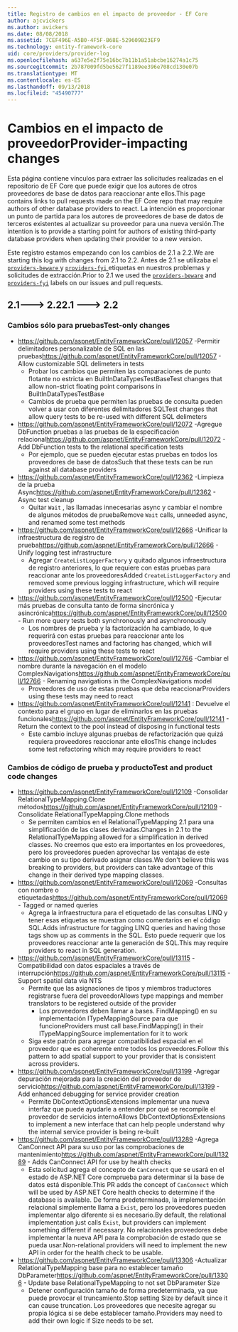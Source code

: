 ```yaml
---
title: Registro de cambios en el impacto de proveedor - EF Core
author: ajcvickers
ms.author: avickers
ms.date: 08/08/2018
ms.assetid: 7CEF496E-A5B0-4F5F-B68E-529609B23EF9
ms.technology: entity-framework-core
uid: core/providers/provider-log
ms.openlocfilehash: a637e5e2f75e16bc7b11b1a51abcbe16274a1c75
ms.sourcegitcommit: 2b787009fd5be5627f1189ee396e708cd130e07b
ms.translationtype: MT
ms.contentlocale: es-ES
ms.lasthandoff: 09/13/2018
ms.locfileid: "45490777"
---
```

# <a name="provider-impacting-changes"></a><span data-ttu-id="e73aa-102">Cambios en el impacto de proveedor</span><span class="sxs-lookup"><span data-stu-id="e73aa-102">Provider-impacting changes</span></span>

<span data-ttu-id="e73aa-103">Esta página contiene vínculos para extraer las solicitudes realizadas en el repositorio de EF Core que puede exigir que los autores de otros proveedores de base de datos para reaccionar ante ellos.</span><span class="sxs-lookup"><span data-stu-id="e73aa-103">This page contains links to pull requests made on the EF Core repo that may require authors of other database providers to react.</span></span> <span data-ttu-id="e73aa-104">La intención es proporcionar un punto de partida para los autores de proveedores de base de datos de terceros existentes al actualizar su proveedor para una nueva versión.</span><span class="sxs-lookup"><span data-stu-id="e73aa-104">The intention is to provide a starting point for authors of existing third-party database providers when updating their provider to a new version.</span></span>

<span data-ttu-id="e73aa-105">Este registro estamos empezando con los cambios de 2.1 a 2.2.</span><span class="sxs-lookup"><span data-stu-id="e73aa-105">We are starting this log with changes from 2.1 to 2.2.</span></span> <span data-ttu-id="e73aa-106">Antes de 2.1 se utilizaba el [ `providers-beware` ](https://github.com/aspnet/EntityFrameworkCore/labels/providers-beware) y [ `providers-fyi` ](https://github.com/aspnet/EntityFrameworkCore/labels/providers-fyi) etiquetas en nuestros problemas y solicitudes de extracción.</span><span class="sxs-lookup"><span data-stu-id="e73aa-106">Prior to 2.1 we used the [`providers-beware`](https://github.com/aspnet/EntityFrameworkCore/labels/providers-beware) and [`providers-fyi`](https://github.com/aspnet/EntityFrameworkCore/labels/providers-fyi) labels on our issues and pull requests.</span></span>

## <a name="21-----22"></a><span data-ttu-id="e73aa-107">2.1---> 2.2</span><span class="sxs-lookup"><span data-stu-id="e73aa-107">2.1 ---> 2.2</span></span>

### <a name="test-only-changes"></a><span data-ttu-id="e73aa-108">Cambios sólo para pruebas</span><span class="sxs-lookup"><span data-stu-id="e73aa-108">Test-only changes</span></span>

* <span data-ttu-id="e73aa-109">https://github.com/aspnet/EntityFrameworkCore/pull/12057 -Permitir delimitadores personalizable de SQL en las pruebas</span><span class="sxs-lookup"><span data-stu-id="e73aa-109">https://github.com/aspnet/EntityFrameworkCore/pull/12057 - Allow customizable SQL delimeters in tests</span></span>
  * <span data-ttu-id="e73aa-110">Probar los cambios que permiten las comparaciones de punto flotante no estricta en BuiltInDataTypesTestBase</span><span class="sxs-lookup"><span data-stu-id="e73aa-110">Test changes that allow non-strict floating point comparisons in BuiltInDataTypesTestBase</span></span>
  * <span data-ttu-id="e73aa-111">Cambios de prueba que permiten las pruebas de consulta pueden volver a usar con diferentes delimitadores SQL</span><span class="sxs-lookup"><span data-stu-id="e73aa-111">Test changes that allow query tests to be re-used with different SQL delimeters</span></span>
* <span data-ttu-id="e73aa-112">https://github.com/aspnet/EntityFrameworkCore/pull/12072 -Agregue DbFunction pruebas a las pruebas de la especificación relacional</span><span class="sxs-lookup"><span data-stu-id="e73aa-112">https://github.com/aspnet/EntityFrameworkCore/pull/12072 - Add DbFunction tests to the relational specification tests</span></span>
  * <span data-ttu-id="e73aa-113">Por ejemplo, que se pueden ejecutar estas pruebas en todos los proveedores de base de datos</span><span class="sxs-lookup"><span data-stu-id="e73aa-113">Such that these tests can be run against all database providers</span></span>
* <span data-ttu-id="e73aa-114">https://github.com/aspnet/EntityFrameworkCore/pull/12362 -Limpieza de la prueba Async</span><span class="sxs-lookup"><span data-stu-id="e73aa-114">https://github.com/aspnet/EntityFrameworkCore/pull/12362 - Async test cleanup</span></span>
  * <span data-ttu-id="e73aa-115">Quitar `Wait` , las llamadas innecesarias async y cambiar el nombre de algunos métodos de prueba</span><span class="sxs-lookup"><span data-stu-id="e73aa-115">Remove `Wait` calls, unneeded async, and renamed some test methods</span></span>
* <span data-ttu-id="e73aa-116">https://github.com/aspnet/EntityFrameworkCore/pull/12666 -Unificar la infraestructura de registro de prueba</span><span class="sxs-lookup"><span data-stu-id="e73aa-116">https://github.com/aspnet/EntityFrameworkCore/pull/12666 - Unify logging test infrastructure</span></span>
  * <span data-ttu-id="e73aa-117">Agregar `CreateListLoggerFactory` y quitado algunos infraestructura de registro anteriores, lo que requiere con estas pruebas para reaccionar ante los proveedores</span><span class="sxs-lookup"><span data-stu-id="e73aa-117">Added `CreateListLoggerFactory` and removed some previous logging infrastructure, which will require providers using these tests to react</span></span>
* <span data-ttu-id="e73aa-118">https://github.com/aspnet/EntityFrameworkCore/pull/12500 -Ejecutar más pruebas de consulta tanto de forma sincrónica y asincrónica</span><span class="sxs-lookup"><span data-stu-id="e73aa-118">https://github.com/aspnet/EntityFrameworkCore/pull/12500 - Run more query tests both synchronously and asynchronously</span></span>
  * <span data-ttu-id="e73aa-119">Los nombres de prueba y la factorización ha cambiado, lo que requerirá con estas pruebas para reaccionar ante los proveedores</span><span class="sxs-lookup"><span data-stu-id="e73aa-119">Test names and factoring has changed, which will require providers using these tests to react</span></span>
* <span data-ttu-id="e73aa-120">https://github.com/aspnet/EntityFrameworkCore/pull/12766 -Cambiar el nombre durante la navegación en el modelo ComplexNavigations</span><span class="sxs-lookup"><span data-stu-id="e73aa-120">https://github.com/aspnet/EntityFrameworkCore/pull/12766 - Renaming navigations in the ComplexNavigations model</span></span>
  * <span data-ttu-id="e73aa-121">Proveedores de uso de estas pruebas que deba reaccionar</span><span class="sxs-lookup"><span data-stu-id="e73aa-121">Providers using these tests may need to react</span></span>
* <span data-ttu-id="e73aa-122">https://github.com/aspnet/EntityFrameworkCore/pull/12141 : Devuelve el contexto para el grupo en lugar de eliminarlos en las pruebas funcionales</span><span class="sxs-lookup"><span data-stu-id="e73aa-122">https://github.com/aspnet/EntityFrameworkCore/pull/12141 - Return the context to the pool instead of disposing in functional tests</span></span>
  * <span data-ttu-id="e73aa-123">Este cambio incluye algunas pruebas de refactorización que quizá requiera proveedores reaccionar ante ellos</span><span class="sxs-lookup"><span data-stu-id="e73aa-123">This change includes some test refactoring which may require providers to react</span></span>


### <a name="test-and-product-code-changes"></a><span data-ttu-id="e73aa-124">Cambios de código de prueba y producto</span><span class="sxs-lookup"><span data-stu-id="e73aa-124">Test and product code changes</span></span>

* <span data-ttu-id="e73aa-125">https://github.com/aspnet/EntityFrameworkCore/pull/12109 -Consolidar RelationalTypeMapping.Clone métodos</span><span class="sxs-lookup"><span data-stu-id="e73aa-125">https://github.com/aspnet/EntityFrameworkCore/pull/12109 - Consolidate RelationalTypeMapping.Clone methods</span></span>
  * <span data-ttu-id="e73aa-126">Se permiten cambios en el RelationalTypeMapping 2.1 para una simplificación de las clases derivadas.</span><span class="sxs-lookup"><span data-stu-id="e73aa-126">Changes in 2.1 to the RelationalTypeMapping allowed for a simplification in derived classes.</span></span> <span data-ttu-id="e73aa-127">No creemos que esto era importantes en los proveedores, pero los proveedores pueden aprovechar las ventajas de este cambio en su tipo derivado asignar clases.</span><span class="sxs-lookup"><span data-stu-id="e73aa-127">We don't believe this was breaking to providers, but providers can take advantage of this change in their derived type mapping classes.</span></span>
* <span data-ttu-id="e73aa-128">https://github.com/aspnet/EntityFrameworkCore/pull/12069 -Consultas con nombre o etiquetadas</span><span class="sxs-lookup"><span data-stu-id="e73aa-128">https://github.com/aspnet/EntityFrameworkCore/pull/12069 - Tagged or named queries</span></span>
  * <span data-ttu-id="e73aa-129">Agrega la infraestructura para el etiquetado de las consultas LINQ y tener esas etiquetas se muestran como comentarios en el código SQL.</span><span class="sxs-lookup"><span data-stu-id="e73aa-129">Adds infrastructure for tagging LINQ queries and having those tags show up as comments in the SQL.</span></span> <span data-ttu-id="e73aa-130">Esto puede requerir que los proveedores reaccionar ante la generación de SQL.</span><span class="sxs-lookup"><span data-stu-id="e73aa-130">This may require providers to react in SQL generation.</span></span>
* <span data-ttu-id="e73aa-131">https://github.com/aspnet/EntityFrameworkCore/pull/13115 -Compatibilidad con datos espaciales a través de interrupción</span><span class="sxs-lookup"><span data-stu-id="e73aa-131">https://github.com/aspnet/EntityFrameworkCore/pull/13115 - Support spatial data via NTS</span></span>
  * <span data-ttu-id="e73aa-132">Permite que las asignaciones de tipos y miembros traductores registrarse fuera del proveedor</span><span class="sxs-lookup"><span data-stu-id="e73aa-132">Allows type mappings and member translators to be registered outside of the provider</span></span>
    * <span data-ttu-id="e73aa-133">Los proveedores deben llamar a bases. FindMapping() en su implementación ITypeMappingSource para que funcione</span><span class="sxs-lookup"><span data-stu-id="e73aa-133">Providers must call base.FindMapping() in their ITypeMappingSource implementation for it to work</span></span>
  * <span data-ttu-id="e73aa-134">Siga este patrón para agregar compatibilidad espacial en el proveedor que es coherente entre todos los proveedores.</span><span class="sxs-lookup"><span data-stu-id="e73aa-134">Follow this pattern to add spatial support to your provider that is consistent across providers.</span></span>
* <span data-ttu-id="e73aa-135">https://github.com/aspnet/EntityFrameworkCore/pull/13199 -Agregar depuración mejorada para la creación del proveedor de servicio</span><span class="sxs-lookup"><span data-stu-id="e73aa-135">https://github.com/aspnet/EntityFrameworkCore/pull/13199 - Add enhanced debugging for service provider creation</span></span>
  * <span data-ttu-id="e73aa-136">Permite DbContextOptionsExtensions implementar una nueva interfaz que puede ayudarle a entender por qué se recompile el proveedor de servicios interno</span><span class="sxs-lookup"><span data-stu-id="e73aa-136">Allows DbContextOptionsExtensions to implement a new interface that can help people understand why the internal service provider is being re-built</span></span>
* <span data-ttu-id="e73aa-137">https://github.com/aspnet/EntityFrameworkCore/pull/13289 -Agrega CanConnect API para su uso por las comprobaciones de mantenimiento</span><span class="sxs-lookup"><span data-stu-id="e73aa-137">https://github.com/aspnet/EntityFrameworkCore/pull/13289 - Adds CanConnect API for use by health checks</span></span>
  * <span data-ttu-id="e73aa-138">Esta solicitud agrega el concepto de `CanConnect` que se usará en el estado de ASP.NET Core comprueba para determinar si la base de datos está disponible.</span><span class="sxs-lookup"><span data-stu-id="e73aa-138">This PR adds the concept of `CanConnect` which will be used by ASP.NET Core health checks to determine if the database is available.</span></span> <span data-ttu-id="e73aa-139">De forma predeterminada, la implementación relacional simplemente llama a `Exist`, pero los proveedores pueden implementar algo diferente si es necesario.</span><span class="sxs-lookup"><span data-stu-id="e73aa-139">By default, the relational implementation just calls `Exist`, but providers can implement something different if necessary.</span></span> <span data-ttu-id="e73aa-140">No relacionales proveedores debe implementar la nueva API para la comprobación de estado que se pueda usar.</span><span class="sxs-lookup"><span data-stu-id="e73aa-140">Non-relational providers will need to implement the new API in order for the health check to be usable.</span></span>
* <span data-ttu-id="e73aa-141">https://github.com/aspnet/EntityFrameworkCore/pull/13306 -Actualizar RelationalTypeMapping base para no establecer tamaño DbParameter</span><span class="sxs-lookup"><span data-stu-id="e73aa-141">https://github.com/aspnet/EntityFrameworkCore/pull/13306 - Update base RelationalTypeMapping to not set DbParameter Size</span></span>
  * <span data-ttu-id="e73aa-142">Detener configuración tamaño de forma predeterminada, ya que puede provocar el truncamiento.</span><span class="sxs-lookup"><span data-stu-id="e73aa-142">Stop setting Size by default since it can cause truncation.</span></span> <span data-ttu-id="e73aa-143">Los proveedores que necesite agregar su propia lógica si se debe establecer tamaño.</span><span class="sxs-lookup"><span data-stu-id="e73aa-143">Providers may need to add their own logic if Size needs to be set.</span></span>
